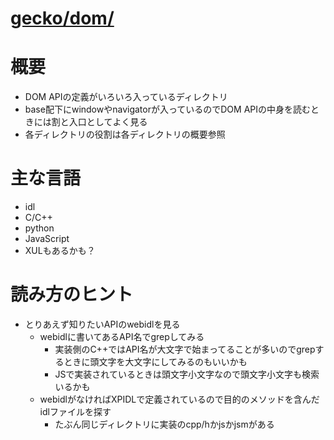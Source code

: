 # [gecko/dom/](http://mxr.mozilla.org/mozilla-b2g28_v1_3/source/dom/)

# 概要

*   DOM APIの定義がいろいろ入っているディレクトリ
*   base配下にwindowやnavigatorが入っているのでDOM APIの中身を読むときには割と入口としてよく見る
*   各ディレクトリの役割は各ディレクトリの概要参照

# 主な言語

*   idl
*   C/C++
*   python
*   JavaScript
*   XULもあるかも？

# 読み方のヒント

*   とりあえず知りたいAPIのwebidlを見る
    *   webidlに書いてあるAPI名でgrepしてみる
        *   実装側のC++ではAPI名が大文字で始まってることが多いのでgrepするときに頭文字を大文字にしてみるのもいいかも
        *   JSで実装されているときは頭文字小文字なので頭文字小文字も検索いるかも
    *   webidlがなければXPIDLで定義されているので目的のメソッドを含んだidlファイルを探す
        *   たぶん同じディレクトリに実装のcpp/hかjsかjsmがある


